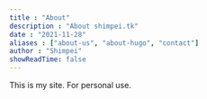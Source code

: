 ```yaml
---
title : "About"
description : "About shimpei.tk"
date : "2021-11-28"
aliases : ["about-us", "about-hugo", "contact"]
author : "Shimpei"
showReadTime: false
---
```


This is my site. For personal use.